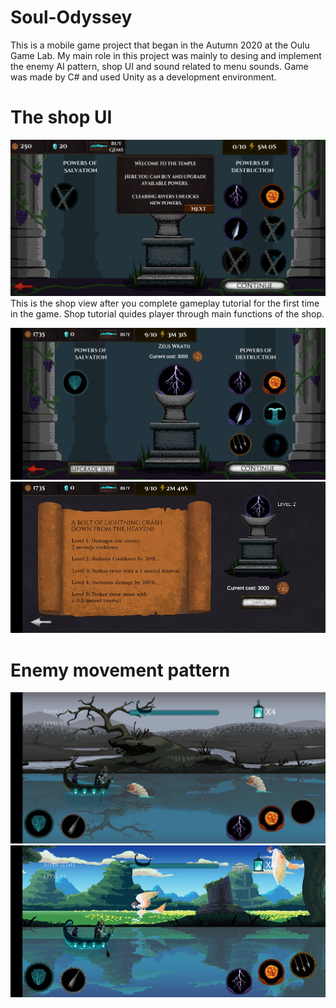 ﻿# Soul-Odyssey
 
This is a mobile game project that began in the Autumn 2020 at the Oulu Game Lab. My main role in this project was mainly to desing and implement the enemy AI pattern, shop UI and sound related to menu sounds. Game was made by C# and used Unity as a development environment.

# The shop UI

![Shop UI](https://github.com/mikael-leinonen/OGL-project/blob/main/Shop_ui.png?raw=true)
This is the shop view after you complete gameplay tutorial for the first time in the game. Shop tutorial quides player through main functions of the shop.

![Shop UI 2](https://github.com/mikael-leinonen/OGL-project/blob/main/Shop_ui%202.jpg?raw=true)
![Shop UI 3](https://github.com/mikael-leinonen/OGL-project/blob/main/Shop_ui%203.jpg?raw=true)

# Enemy movement pattern

![Water enemies](https://github.com/mikael-leinonen/OGL-project/blob/main/Adventure_ui.jpg?raw=true)
![Flying enemies](https://github.com/mikael-leinonen/OGL-project/blob/main/Adventure_ui%202.jpg?raw=true)
